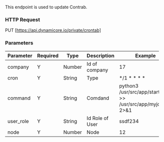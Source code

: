 This endpoint is used to update Contrab.
### HTTP Request

PUT [https://api.dynamicore.io/private/crontab]

### Parameters

| Parameter | Required | Type | Description | Example |
| --------- | --------- | --------- | --------- |--------- |
| company | Y | Number | Id of company | 17 |
| cron | Y | String | Type | */1 * * * * |
| command | Y | String | Comdand | python3 /usr/src/app/start.py >> /usr/src/app/myjob.log 2>&1 |
| user_role | Y | String | Id Role of User | ssdf234 |
| node | Y | Number | Node | 12 |
